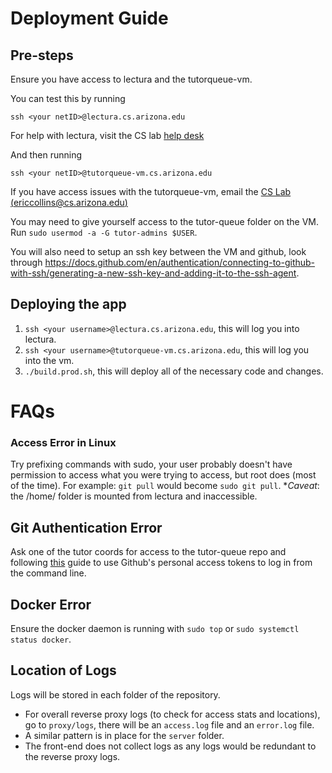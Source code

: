 # Deployment Guide

## Pre-steps
Ensure you have access to lectura and the tutorqueue-vm.

You can test this by running

`ssh <your netID>@lectura.cs.arizona.edu`

For help with lectura, visit the CS lab [help desk](https://helpdesk.cs.arizona.edu/)

And then running

`ssh <your netID>@tutorqueue-vm.cs.arizona.edu`

If you have access issues with the tutorqueue-vm, email the [CS Lab (ericcollins@cs.arizona.edu)](mailto:ericcollins@cs.arizona.edu)

You may need to give yourself access to the tutor-queue folder on the VM. Run `sudo usermod -a -G tutor-admins $USER`.

You will also need to setup an ssh key between the VM and github, look through https://docs.github.com/en/authentication/connecting-to-github-with-ssh/generating-a-new-ssh-key-and-adding-it-to-the-ssh-agent.

## Deploying the app
1. `ssh <your username>@lectura.cs.arizona.edu`, this will log you into lectura.
2. `ssh <your username>@tutorqueue-vm.cs.arizona.edu`, this will log you into the vm.
3. `./build.prod.sh`, this will deploy all of the necessary code and changes.

# FAQs
### Access Error in Linux
Try prefixing commands with sudo, your user probably doesn't have permission to access what you were trying to access, but root does (most of the time).
For example: `git pull` would become `sudo git pull`.
*_Caveat_: the /home/ folder is mounted from lectura and inaccessible.

## Git Authentication Error
Ask one of the tutor coords for access to the tutor-queue repo and following [this](https://docs.github.com/en/authentication/keeping-your-account-and-data-secure/creating-a-personal-access-token) guide to use Github's personal access tokens to log in from the command line.

## Docker Error
Ensure the docker daemon is running with `sudo top` or `sudo systemctl status docker`.

## Location of Logs
Logs will be stored in each folder of the repository.
- For overall reverse proxy logs (to check for access stats and locations), go to `proxy/logs`, there will be an `access.log` file and an `error.log` file.
- A similar pattern is in place for the `server` folder.
- The front-end does not collect logs as any logs would be redundant to the reverse proxy logs.
